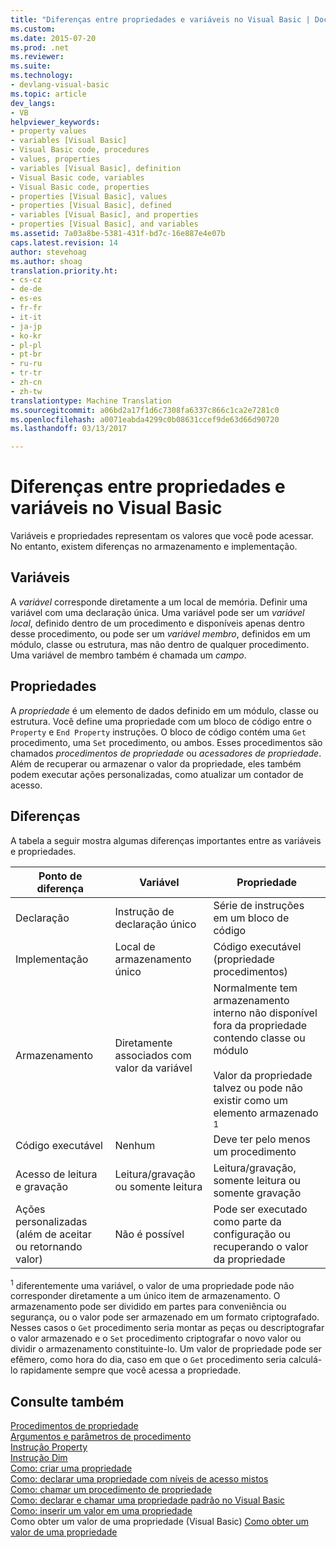 ```yaml
---
title: "Diferenças entre propriedades e variáveis no Visual Basic | Documentos do Microsoft"
ms.custom: 
ms.date: 2015-07-20
ms.prod: .net
ms.reviewer: 
ms.suite: 
ms.technology:
- devlang-visual-basic
ms.topic: article
dev_langs:
- VB
helpviewer_keywords:
- property values
- variables [Visual Basic]
- Visual Basic code, procedures
- values, properties
- variables [Visual Basic], definition
- Visual Basic code, variables
- Visual Basic code, properties
- properties [Visual Basic], values
- properties [Visual Basic], defined
- variables [Visual Basic], and properties
- properties [Visual Basic], and variables
ms.assetid: 7a03a8be-5381-431f-bd7c-16e887e4e07b
caps.latest.revision: 14
author: stevehoag
ms.author: shoag
translation.priority.ht:
- cs-cz
- de-de
- es-es
- fr-fr
- it-it
- ja-jp
- ko-kr
- pl-pl
- pt-br
- ru-ru
- tr-tr
- zh-cn
- zh-tw
translationtype: Machine Translation
ms.sourcegitcommit: a06bd2a17f1d6c7308fa6337c866c1ca2e7281c0
ms.openlocfilehash: a0071eabda4299c0b08631ccef9de63d66d90720
ms.lasthandoff: 03/13/2017

---
```

# <a name="differences-between-properties-and-variables-in-visual-basic"></a>Diferenças entre propriedades e variáveis no Visual Basic
Variáveis e propriedades representam os valores que você pode acessar. No entanto, existem diferenças no armazenamento e implementação.  
  
## <a name="variables"></a>Variáveis  
 A *variável* corresponde diretamente a um local de memória. Definir uma variável com uma declaração única. Uma variável pode ser um *variável local*, definido dentro de um procedimento e disponíveis apenas dentro desse procedimento, ou pode ser um *variável membro*, definidos em um módulo, classe ou estrutura, mas não dentro de qualquer procedimento. Uma variável de membro também é chamada um *campo*.  
  
## <a name="properties"></a>Propriedades  
 A *propriedade* é um elemento de dados definido em um módulo, classe ou estrutura. Você define uma propriedade com um bloco de código entre o `Property` e `End Property` instruções. O bloco de código contém uma `Get` procedimento, uma `Set` procedimento, ou ambos. Esses procedimentos são chamados *procedimentos de propriedade* ou *acessadores de propriedade*. Além de recuperar ou armazenar o valor da propriedade, eles também podem executar ações personalizadas, como atualizar um contador de acesso.  
  
## <a name="differences"></a>Diferenças  
 A tabela a seguir mostra algumas diferenças importantes entre as variáveis e propriedades.  
  
|Ponto de diferença|Variável|Propriedade|  
|-------------------------|--------------|--------------|  
|Declaração|Instrução de declaração único|Série de instruções em um bloco de código|  
|Implementação|Local de armazenamento único|Código executável (propriedade procedimentos)|  
|Armazenamento|Diretamente associados com valor da variável|Normalmente tem armazenamento interno não disponível fora da propriedade contendo classe ou módulo<br /><br /> Valor da propriedade talvez ou pode não existir como um elemento armazenado <sup>1</sup>|  
|Código executável|Nenhum|Deve ter pelo menos um procedimento|  
|Acesso de leitura e gravação|Leitura/gravação ou somente leitura|Leitura/gravação, somente leitura ou somente gravação|  
|Ações personalizadas (além de aceitar ou retornando valor)|Não é possível|Pode ser executado como parte da configuração ou recuperando o valor da propriedade|  
  
 <sup>1</sup> diferentemente uma variável, o valor de uma propriedade pode não corresponder diretamente a um único item de armazenamento. O armazenamento pode ser dividido em partes para conveniência ou segurança, ou o valor pode ser armazenado em um formato criptografado. Nesses casos o `Get` procedimento seria montar as peças ou descriptografar o valor armazenado e o `Set` procedimento criptografar o novo valor ou dividir o armazenamento constituinte-lo. Um valor de propriedade pode ser efêmero, como hora do dia, caso em que o `Get` procedimento seria calculá-lo rapidamente sempre que você acessa a propriedade.  
  
## <a name="see-also"></a>Consulte também  
 [Procedimentos de propriedade](./property-procedures.md)   
 [Argumentos e parâmetros de procedimento](./procedure-parameters-and-arguments.md)   
 [Instrução Property](../../../../visual-basic/language-reference/statements/property-statement.md)   
 [Instrução Dim](../../../../visual-basic/language-reference/statements/dim-statement.md)   
 [Como: criar uma propriedade](./how-to-create-a-property.md)   
 [Como: declarar uma propriedade com níveis de acesso mistos](./how-to-declare-a-property-with-mixed-access-levels.md)   
 [Como: chamar um procedimento de propriedade](./how-to-call-a-property-procedure.md)   
 [Como: declarar e chamar uma propriedade padrão no Visual Basic](./how-to-declare-and-call-a-default-property.md)   
 [Como: inserir um valor em uma propriedade](./how-to-put-a-value-in-a-property.md)   
Como obter um valor de uma propriedade (Visual Basic) [Como obter um valor de uma propriedade](./how-to-get-a-value-from-a-property.md)
